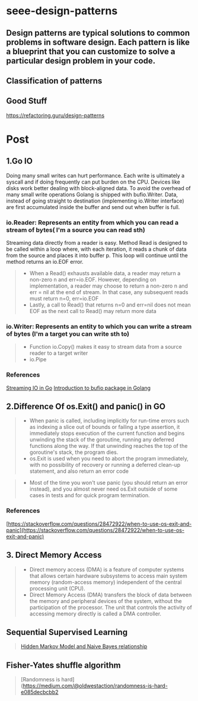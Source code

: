 # seee-design-patterns

## Design patterns are typical solutions to common problems in software design. Each pattern is like a blueprint that you can customize to solve a particular design problem in your code.

## Classification of patterns

## Good Stuff

https://refactoring.guru/design-patterns

# Post

## 1.Go IO

Doing many small writes can hurt performance. Each write is ultimately a syscall and if doing frequently can put burden on the CPU. Devices like disks work better dealing with block-aligned data. To avoid the overhead of many small write operations Golang is shipped with bufio.Writer. Data, instead of going straight to destination (implementing io.Writer interface) are first accumulated inside the buffer and send out when buffer is full.

### io.Reader: Represents an entity from which you can read a stream of bytes( I'm a source you can read sth)

Streaming data directly from a reader is easy. Method Read is designed to be called within a loop where, with each iteration, it reads a chunk of data from the source and places it into buffer p. This loop will continue until the method returns an io.EOF error.

> - When a Read() exhausts available data, a reader may return a non-zero n and err=io.EOF. However, depending on implementation, a reader may choose to return a non-zero n and err = nil at the end of stream. In that case, any subsequent reads must return n=0, err=io.EOF
> - Lastly, a call to Read() that returns n=0 and err=nil does not mean EOF as the next call to Read() may return more data

### io.Writer: Represents an entity to which you can write a stream of bytes (I'm a target you can write sth to)

> - Function io.Copy() makes it easy to stream data from a source reader to a target writer
> - io.Pipe

### References

[Streaming IO in Go](https://medium.com/learning-the-go-programming-language/streaming-io-in-go-d93507931185)
[Introduction to bufio package in Golang](https://medium.com/golangspec/introduction-to-bufio-package-in-golang-ad7d1877f762)

## 2.Difference Of os.Exit() and panic() in GO

> - When panic is called, including implicitly for run-time errors such as indexing a slice out of bounds or failing a type assertion, it immediately stops execution of the current function and begins unwinding the stack of the goroutine, running any deferred functions along the way. If that unwinding reaches the top of the goroutine's stack, the program dies.
> - os.Exit is used when you need to abort the program immediately, with no possibility of recovery or running a deferred clean-up statement, and also return an error code

> - Most of the time you won't use panic (you should return an error instead), and you almost never need os.Exit outside of some cases in tests and for quick program termination.

### References

[https://stackoverflow.com/questions/28472922/when-to-use-os-exit-and-panic](https://stackoverflow.com/questions/28472922/when-to-use-os-exit-and-panic)

## 3. Direct Memory Access

> - Direct memory access (DMA) is a feature of computer systems that allows certain hardware subsystems to access main system memory (random-access memory) independent of the central processing unit (CPU).
> - Direct Memory Access (DMA) transfers the block of data between the memory and peripheral devices of the system, without the participation of the processor. The unit that controls the activity of accessing memory directly is called a DMA controller.

## Sequential Supervised Learning

> [Hidden Markov Model and Naive Bayes relationship](http://www.davidsbatista.net/blog/2017/11/11/HHM_and_Naive_Bayes/)

## Fisher-Yates shuffle algorithm

> [Randomness is hard](https://medium.com/@oldwestaction/randomness-is-hard-e085decbcbb2
